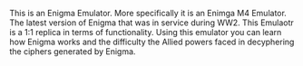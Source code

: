 This is an Enigma Emulator. More specifically it is an Enimga M4 Emulator. The latest version of Enigma that was in service during WW2. This Emulaotr is a 1:1 replica in terms of functionality. Using this emulator you can learn how Enigma works and the difficulty the Allied
powers faced in decyphering the ciphers generated by Enigma.
